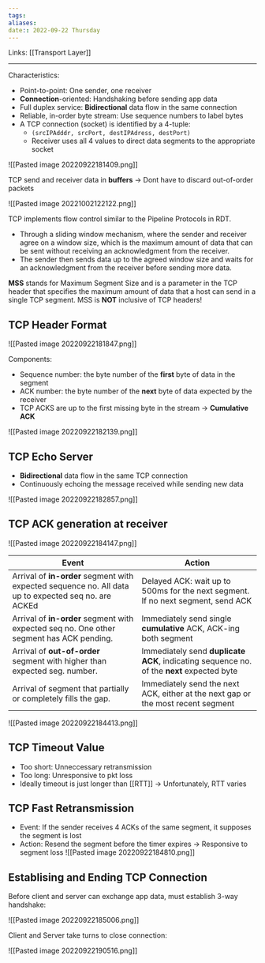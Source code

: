 ```yaml
---
tags: 
aliases: 
date:: 2022-09-22 Thursday
---
```

Links: [[Transport Layer]]
- - -

Characteristics:
- Point-to-point: One sender, one receiver
- **Connection**-oriented: Handshaking before sending app data
- Full duplex service: **Bidirectional** data flow in the same connection
- Reliable, in-order byte stream: Use sequence numbers to label bytes
- A TCP connection (socket) is identified by a 4-tuple: 
	- `(srcIPAdddr, srcPort, destIPAdress, destPort)`
	-  Receiver uses all 4 values to direct data segments to the appropriate socket

![[Pasted image 20220922181409.png]]

TCP send and receiver data in **buffers** → Dont have to discard out-of-order packets

![[Pasted image 20221002122122.png]]

TCP implements flow control similar to the Pipeline Protocols in RDT. 
- Through a sliding window mechanism, where the sender and receiver agree on a window size, which is the maximum amount of data that can be sent without receiving an acknowledgment from the receiver. 
- The sender then sends data up to the agreed window size and waits for an acknowledgment from the receiver before sending more data.

**MSS** stands for Maximum Segment Size and is a parameter in the TCP header that specifies the maximum amount of data that a host can send in a single TCP segment. MSS is **NOT** inclusive of TCP headers!

## TCP Header Format

![[Pasted image 20220922181847.png]]

Components:
- Sequence number: the byte number of the **first** byte of data in the segment
- ACK number: the byte number of the **next** byte of data expected by the receiver
- TCP ACKS are up to the first missing byte in the stream → **Cumulative ACK**

![[Pasted image 20220922182139.png]]

## TCP Echo Server
- **Bidirectional** data flow in the same TCP connection
- Continuously echoing the message received while sending new data

![[Pasted image 20220922182857.png]]

## TCP ACK generation at receiver

![[Pasted image 20220922184147.png]]

| Event                                                                                                | Action                                                                                     |
| ---------------------------------------------------------------------------------------------------- | ------------------------------------------------------------------------------------------ |
| Arrival of **in-order** segment with expected sequence no. All data up to expected seq no. are ACKEd | Delayed ACK: wait up to 500ms for the next segment. If no next segment, send ACK           |
| Arrival of **in-order** segment with expected seq no. One other segment has ACK pending.             | Immediately send single **cumulative** ACK, ACK-ing both segment                           |
| Arrival of **out-of-order** segment with higher than expected seg. number.                           | Immediately send **duplicate ACK**, indicating sequence no. of the **next** expected byte |
| Arrival of segment that partially or completely fills the gap.                                       | Immediately send the next ACK, either at the next gap or the most recent segment           |
                        
![[Pasted image 20220922184413.png]]

## TCP Timeout Value
- Too short: Unneccessary retransmission
- Too long: Unresponsive to pkt loss
- Ideally timeout is just longer than [[RTT]] → Unfortunately, RTT varies

## TCP Fast Retransmission
- Event: If the sender receives 4 ACKs of the same segment, it supposes the segment is lost
- Action: Resend the segment before the timer expires → Responsive to segment loss
![[Pasted image 20220922184810.png]]

## Establising and Ending TCP Connection

Before client and server can exchange app data, must establish 3-way handshake:

![[Pasted image 20220922185006.png]]

Client and Server take turns to close connection:

![[Pasted image 20220922190516.png]]